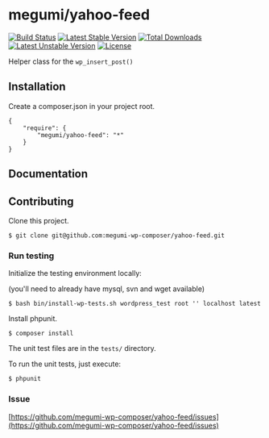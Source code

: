 # megumi/yahoo-feed

[![Build Status](https://travis-ci.org/megumi-wp-composer/yahoo-feed.svg?branch=master)](https://travis-ci.org/megumi-wp-composer/yahoo-feed) [![Latest Stable Version](https://poser.pugx.org/megumi/yahoo-feed/v/stable.svg)](https://packagist.org/packages/megumi/yahoo-feed) [![Total Downloads](https://poser.pugx.org/megumi/yahoo-feed/downloads.svg)](https://packagist.org/packages/megumi/yahoo-feed) [![Latest Unstable Version](https://poser.pugx.org/megumi/yahoo-feed/v/unstable.svg)](https://packagist.org/packages/megumi/yahoo-feed) [![License](https://poser.pugx.org/megumi/yahoo-feed/license.svg)](https://packagist.org/packages/megumi/yahoo-feed)

Helper class for the `wp_insert_post()`

## Installation

Create a composer.json in your project root.

```
{
    "require": {
        "megumi/yahoo-feed": "*"
    }
}
```

## Documentation

## Contributing

Clone this project.

```
$ git clone git@github.com:megumi-wp-composer/yahoo-feed.git
```

### Run testing

Initialize the testing environment locally:

(you'll need to already have mysql, svn and wget available)

```
$ bash bin/install-wp-tests.sh wordpress_test root '' localhost latest
```

Install phpunit.

```
$ composer install
```

The unit test files are in the `tests/` directory.

To run the unit tests, just execute:

```
$ phpunit
```

### Issue

[https://github.com/megumi-wp-composer/yahoo-feed/issues](https://github.com/megumi-wp-composer/yahoo-feed/issues)
